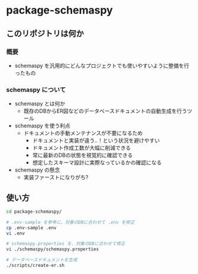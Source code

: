 
# package-schemaspy

## このリポジトリは何か

### 概要

- schemaspy を汎用的にどんなプロジェクトでも使いやすいように整備を行ったもの

### schemaspy について

- schemaspy とは何か
  - 既存のDBからER図などのデータベースドキュメントの自動生成を行うツール
- schemaspy を使う利点
  - ドキュメントの手動メンテナンスが不要になるため
    - ドキュメントと実装が違う..！という状況を避けやすい
    - ドキュメント作成工数が大幅に削減できる
    - 常に最新のDBの状態を視覚的に確認できる
    - 想定したスキーマ設計に実際なっているかの確認になる
- schemaspy の懸念
  - 実装ファーストになりがち?

## 使い方

```bash
cd package-schemaspy/

# .env-sample を参考に、対象のDBに合わせて .env を修正
cp .env-sample .env
vi .env

# schemaspy.properties を、対象のDBに合わせて修正
vi ./schemaspy/schemaspy.properties

# データベースドキュメントを生成
./scripts/create-er.sh
```



